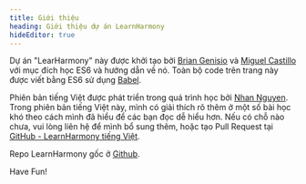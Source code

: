 ```yaml
---
title: Giới thiệu
heading: Giới thiệu dự án LearnHarmony
hideEditor: true
---
```


Dự án "LearHarmony" này được khởi tạo bởi [Brian Genisio](http://briangenisio.com) và [Miguel Castillo](https://github.com/MiguelCastillo) với mục đích học ES6 và hướng dẫn về nó. Toàn bộ code trên trang này được viết bằng ES6 sử dụng [Babel](http://babeljs.io). 

Phiên bản tiếng Việt được phát triển trong quá trình học bởi [Nhan Nguyen](https://www.businesscard.vn). Trong phiên bản tiếng Việt này, mình có giải thích rõ thêm ở một số bài học khó theo cách mình đã hiểu để các bạn đọc dễ hiểu hơn. Nếu có chỗ nào chưa, vui lòng liên hệ để mình bổ sung thêm, hoặc tạo Pull Request tại [GitHub - LearnHarmony tiếng Việt](https://www.github.com/virusvn/LearnHarmony).

Repo LearnHarmony gốc ở [Github](http://www.github.com/BrianGenisio/LearnHarmony).

Have Fun!
